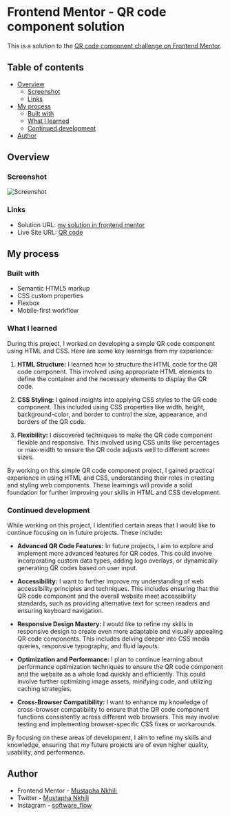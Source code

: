 # Frontend Mentor - QR code component solution

This is a solution to the [QR code component challenge on Frontend Mentor](https://www.frontendmentor.io/challenges/qr-code-component-iux_sIO_H).

## Table of contents

- [Overview](#overview)
  - [Screenshot](#screenshot)
  - [Links](#links)
- [My process](#my-process)
  - [Built with](#built-with)
  - [What I learned](#what-i-learned)
  - [Continued development](#continued-development)
- [Author](#author)

## Overview

### Screenshot

![Screenshot](https://github.com/Mustapha-Nkhili/QR-code-component/assets/127800851/043bc62c-ed66-486c-95e3-8e6a4b0c9a66)

### Links

- Solution URL: [my solution in frontend mentor](https://www.frontendmentor.io/solutions/responsive-qr-code-component-using-flexbox-kuHDaKCMGJ)
- Live Site URL: [QR code](https://mnqrcode.netlify.app)

## My process

### Built with

- Semantic HTML5 markup
- CSS custom properties
- Flexbox
- Mobile-first workflow

### What I learned

During this project, I worked on developing a simple QR code component using HTML and CSS. Here are some key learnings from my experience:

1. **HTML Structure:** I learned how to structure the HTML code for the QR code component. This involved using appropriate HTML elements to define the container and the necessary elements to display the QR code.

1. **CSS Styling:** I gained insights into applying CSS styles to the QR code component. This included using CSS properties like width, height, background-color, and border to control the size, appearance, and borders of the QR code.

1. **Flexibility:** I discovered techniques to make the QR code component flexible and responsive. This involved using CSS units like percentages or max-width to ensure the QR code adjusts well to different screen sizes.

By working on this simple QR code component project, I gained practical experience in using HTML and CSS, understanding their roles in creating and styling web components. These learnings will provide a solid foundation for further improving your skills in HTML and CSS development.

### Continued development

While working on this project, I identified certain areas that I would like to continue focusing on in future projects. These include:

- **Advanced QR Code Features:** In future projects, I aim to explore and implement more advanced features for QR codes. This could involve incorporating custom data types, adding logo overlays, or dynamically generating QR codes based on user input.

- **Accessibility:** I want to further improve my understanding of web accessibility principles and techniques. This includes ensuring that the QR code component and the overall website meet accessibility standards, such as providing alternative text for screen readers and ensuring keyboard navigation.

- **Responsive Design Mastery:** I would like to refine my skills in responsive design to create even more adaptable and visually appealing QR code components. This includes delving deeper into CSS media queries, responsive typography, and fluid layouts.

- **Optimization and Performance:** I plan to continue learning about performance optimization techniques to ensure the QR code component and the website as a whole load quickly and efficiently. This could involve further optimizing image assets, minifying code, and utilizing caching strategies.

- **Cross-Browser Compatibility:** I want to enhance my knowledge of cross-browser compatibility to ensure that the QR code component functions consistently across different web browsers. This may involve testing and implementing browser-specific CSS fixes or workarounds.

By focusing on these areas of development, I aim to refine my skills and knowledge, ensuring that my future projects are of even higher quality, usability, and performance.

## Author

- Frontend Mentor - [Mustapha Nkhili](https://www.frontendmentor.io/profile/Mustapha-Nkhili)
- Twitter - [Mustapha Nkhili](https://www.twitter.com/Mustapha_nkhili)
- Instagram - [software_flow](https://www.instagram.com/software_flow/)

